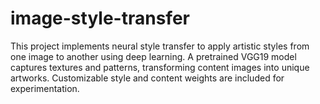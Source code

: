 # image-style-transfer
This project implements neural style transfer to apply artistic styles from one image to another using deep learning. A pretrained VGG19 model captures textures and patterns, transforming content images into unique artworks. Customizable style and content weights are included for experimentation.
